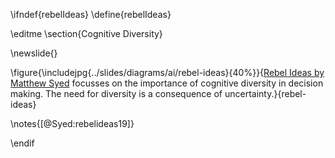 \ifndef{rebelIdeas}
\define{rebelIdeas}

\editme 
\section{Cognitive Diversity}

\newslide{}

\figure{\includejpg{../slides/diagrams/ai/rebel-ideas}{40%}}{[Rebel Ideas by Matthew Syed](https://www.amazon.co.uk/dp/B07CG9MVD1) focusses on the importance of cognitive diversity in decision making. The need for diversity is a consequence of uncertainty.}{rebel-ideas}

\notes{[@Syed:rebelideas19]}


\endif
